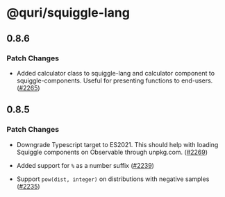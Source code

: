 # @quri/squiggle-lang

## 0.8.6

### Patch Changes

- Added calculator class to squiggle-lang and calculator component to squiggle-components. Useful for presenting functions to end-users. ([#2265](https://github.com/quantified-uncertainty/squiggle/pull/2265))

## 0.8.5

### Patch Changes

- Downgrade Typescript target to ES2021. This should help with loading Squiggle components on Observable through unpkg.com. ([#2269](https://github.com/quantified-uncertainty/squiggle/pull/2269))

- Added support for `%` as a number suffix ([#2239](https://github.com/quantified-uncertainty/squiggle/pull/2239))

- Support `pow(dist, integer)` on distributions with negative samples ([#2235](https://github.com/quantified-uncertainty/squiggle/pull/2235))
